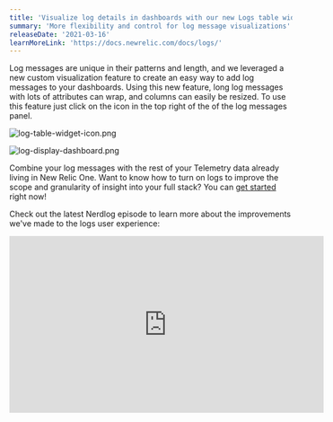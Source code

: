 ```yaml
---
title: 'Visualize log details in dashboards with our new Logs table widget'
summary: 'More flexibility and control for log message visualizations'
releaseDate: '2021-03-16'
learnMoreLink: 'https://docs.newrelic.com/docs/logs/'
---
```


Log messages are unique in their patterns and length, and we leveraged a new custom visualization feature to create an easy way to add log messages to your dashboards. Using this new feature, long log messages with lots of attributes can wrap, and columns can easily be resized. To use this feature just click on the icon in the top right of the of the log messages panel.

![log-table-widget-icon.png](src/images/log-table-widget-icon.png "Log table widget icon.")

![log-display-dashboard.png](src/images/log-display-dashboard.png "Logs messages in a dashboard.")

Combine your log messages with the rest of your Telemetry data already living in New Relic One. Want to know how to turn on logs to improve the scope and granularity of insight into your full stack? You can [get started](https://one.nr/037jbG3Z7Qy) right now!

Check out the latest Nerdlog episode to learn more about the improvements we've made to the logs user experience: 

<iframe width="560" height="315" src="https://www.youtube.com/embed/pTakNUihv6w" title="YouTube video player" frameborder="0" allow="accelerometer; autoplay; clipboard-write; encrypted-media; gyroscope; picture-in-picture" allowfullscreen></iframe>
